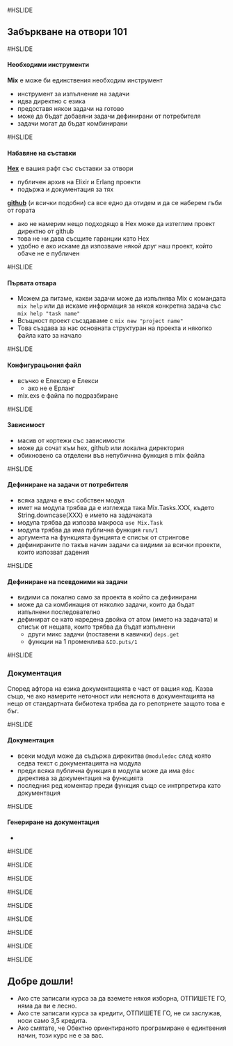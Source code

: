 #HSLIDE
## Забъркване на отвори 101

#HSLIDE

#### Нeобходими инструменти
**Mix** е може би единствения необходим инструмент <!-- .element: class="fragment" -->
- инструмент за изпълнение на задачи <!-- .element: class="fragment" -->
- идва директно с езика <!-- .element: class="fragment" -->
- предоставя някои задачи на готово <!-- .element: class="fragment" -->
- може да бъдат добавяни задачи дефинирани от потребителя <!-- .element: class="fragment" -->
- задачи могат да бъдат комбинирани <!-- .element: class="fragment" -->

#HSLIDE

#### Набавяне на съставки

[**Hex**](https://hex.pm/) е вашия рафт със съставки за отвори <!-- .element: class="fragment" -->
- публичен архив на Elixir и Erlang проекти <!-- .element: class="fragment" -->
- подържа и документация за тях <!-- .element: class="fragment" -->

[**github**](https://github.com/) (и всички подобни) са все едно да отидем и да се наберем гъби от гората  <!-- .element: class="fragment" -->
- ако не намерим нещо подходящо в Hex може да изтеглим проект директно от github <!-- .element: class="fragment" -->
- това не ни дава съсщите гаранции като Hex <!-- .element: class="fragment" -->
- удобно е ако искаме да изпозваме някой друг наш проект, който обаче не е публичен <!-- .element: class="fragment" -->

#HSLIDE

#### Първата отвара
- Можем да питаме, какви задачи може да изпълнява Mix с командата ```mix help``` или да искаме информация за някоя конкретна задача със ```mix help "task name"``` <!-- .element: class="fragment" -->
- Всъщност проект съсздаваме с ```mix new "project name"``` <!-- .element: class="fragment" -->
- Това създава за нас основната структуран на проекта и няколко файла като за начало <!-- .element: class="fragment" -->

#HSLIDE

#### Конфигурацьония файл
- всъчко е Елексир е Елекси <!-- .element: class="fragment" -->
   - ако не е Eрланг <!-- .element: class="fragment" -->
- mix.exs е файла по подразбиране <!-- .element: class="fragment" -->

#HSLIDE

#### Зависимост

- масив от кортежи със зависимости <!-- .element: class="fragment" -->
- може да сочат към hex, github или локална директория <!-- .element: class="fragment" -->
- обикновено са отделени във непубичнна функция в mix файла <!-- .element: class="fragment" -->

#HSLIDE

#### Дефиниране на задачи от потребителя
- всяка задача е въс собствен модул <!-- .element: class="fragment" -->
- имет на модула трябва да е изглежда така Mix.Tasks.XXX, където String.downcase(XXX) е името на задачаката <!-- .element: class="fragment" -->
- модула трябва да изпозва макроса ```use Mix.Task``` <!-- .element: class="fragment" -->
- модула трябва да има публична функция ```run/1``` <!-- .element: class="fragment" -->
- аргумента на функцията фунцията е списък от стрингове <!-- .element: class="fragment" -->
- дефинираните по такъв начин задачи са видими за всички проекти, които изпозват дадения <!-- .element: class="fragment" -->

#HSLIDE

#### Дефиниране на псевдоними на задачи
- видими са локално само за проекта в който са дефинирани <!-- .element: class="fragment" -->
- може да са комбинация от няколко задачи, които да бъдат изпълнени последователно <!-- .element: class="fragment" -->
- дефинират се като наредена двойка от атом (името на задачата) и списък от нещата, които трябва да бъдат изпълнени <!-- .element: class="fragment" -->
   - други микс задачи (поставени в кавички) ```deps.get``` <!-- .element: class="fragment" -->
   - функции на 1 променлива ```&IO.puts/1``` <!-- .element: class="fragment" -->

#HSLIDE
### Документация
Според афтора на езика документацията е част от вашия код. Kазва също, че ако намерите неточност или неяснота в документацията на нещо от стандартната бибиотека трябва да го репотрнете защото това е бъг.

#HSLIDE

#### Документация

- всеки модул може да съдържа дирекитва ```@moduledoc``` след която седва текст с документацията на модула
- преди всяка публична функция в модула може да има ```@doc``` директива за документация на функцията
- последния ред коментар преди функция също се интрпретира като документация

#HSLIDE

#### Генериране на документация

-

#HSLIDE

#HSLIDE

#HSLIDE

#HSLIDE

#HSLIDE

#HSLIDE

#HSLIDE

#HSLIDE

#HSLIDE
## Добре дошли!
* Ако сте записали курса за да вземете някоя изборна, ОТПИШЕТЕ ГО, няма да ви е лесно. <!-- .element: class="fragment" -->
* Ако сте записали курса за кредити, ОТПИШЕТЕ ГО, не си заслужав, носи само 3,5 кредита. <!-- .element: class="fragment" -->
* Ако смятате, че Обектно ориентираното програмиране е единтвения начин, този курс не е за вас. <!-- .element: class="fragment" -->
